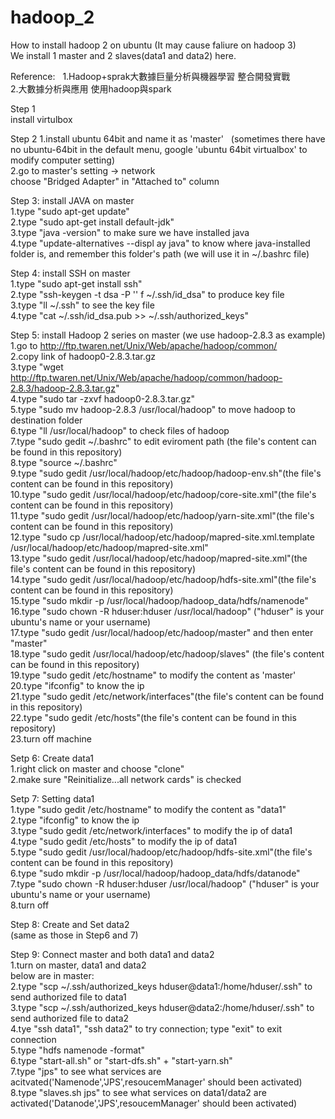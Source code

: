# hadoop_2
How to install hadoop 2 on ubuntu (It may cause faliure on hadoop 3)  
We install 1 master and 2 slaves(data1 and data2) here.  

Reference:   
1.Hadoop+sprak大數據巨量分析與機器學習 整合開發實戰  
2.大數據分析與應用 使用hadoop與spark  


Step 1  
install virtulbox

Step 2 
1.install ubuntu 64bit and name it as 'master'   
(sometimes there have no ubuntu-64bit in the default menu, google 'ubuntu 64bit virtualbox' to modify computer setting)  
2.go to master's setting -> network  
choose "Bridged Adapter" in "Attached to" column  


Step 3: install JAVA on master  
1.type "sudo apt-get update"  
2.type "sudo apt-get install default-jdk"  
3.type "java -version" to make sure we have installed java  
4.type "update-alternatives --displ ay java" to know where java-installed folder is, and remember this folder's path 
(we will use it in ~/.bashrc file)  

Step 4: install SSH on master  
1.type "sudo apt-get install ssh"  
2.type "ssh-keygen -t dsa -P '' f ~/.ssh/id_dsa" to produce key file  
3.type "ll ~/.ssh" to see the key file  
4.type "cat ~/.ssh/id_dsa.pub >> ~/.ssh/authorized_keys"  

Step 5: install Hadoop 2 series on master (we use hadoop-2.8.3 as example)  
1.go to http://ftp.twaren.net/Unix/Web/apache/hadoop/common/  
2.copy link of hadoop0-2.8.3.tar.gz  
3.type "wget http://ftp.twaren.net/Unix/Web/apache/hadoop/common/hadoop-2.8.3/hadoop-2.8.3.tar.gz"  
4.type "sudo tar -zxvf hadoop0-2.8.3.tar.gz"  
5.type "sudo mv hadoop-2.8.3 /usr/local/hadoop" to move hadoop to destination folder  
6.type "ll /usr/local/hadoop" to check files of hadoop  
7.type "sudo gedit ~/.bashrc" to edit eviroment path (the file's content can be found in this repository)  
8.type "source ~/.bashrc"  
9.type "sudo gedit /usr/local/hadoop/etc/hadoop/hadoop-env.sh"(the file's content can be found in this repository)  
10.type "sudo gedit /usr/local/hadoop/etc/hadoop/core-site.xml"(the file's content can be found in this repository)  
11.type "sudo gedit /usr/local/hadoop/etc/hadoop/yarn-site.xml"(the file's content can be found in this repository)  
12.type "sudo cp /usr/local/hadoop/etc/hadoop/mapred-site.xml.template /usr/local/hadoop/etc/hadoop/mapred-site.xml"  
13.type "sudo gedit /usr/local/hadoop/etc/hadoop/mapred-site.xml"(the file's content can be found in this repository)  
14.type "sudo gedit /usr/local/hadoop/etc/hadoop/hdfs-site.xml"(the file's content can be found in this repository)  
15.type "sudo mkdir -p /usr/local/hadoop/hadoop_data/hdfs/namenode"  
16.type "sudo chown -R hduser:hduser /usr/local/hadoop" ("hduser" is your ubuntu's name or your username)  
17.type "sudo gedit /usr/local/hadoop/etc/hadoop/master" and then enter "master"  
18.type "sudo gedit /usr/local/hadoop/etc/hadoop/slaves" (the file's content can be found in this repository)  
19.type "sudo gedit /etc/hostname" to modify the content as 'master'  
20.type "ifconfig" to know the ip  
21.type "sudo gedit /etc/network/interfaces"(the file's content can be found in this repository)  
22.type "sudo gedit /etc/hosts"(the file's content can be found in this repository)  
23.turn off machine  
  
Setp 6: Create data1  
1.right click on master and choose "clone"  
2.make sure "Reinitialize...all network cards" is checked  
  
Setp 7: Setting data1  
1.type "sudo gedit /etc/hostname" to modify the content as "data1"  
2.type "ifconfig" to know the ip  
3.type "sudo gedit /etc/network/interfaces" to modify the ip of data1  
4.type "sudo gedit /etc/hosts" to modify the ip of data1  
5.type "sudo gedit /usr/local/hadoop/etc/hadoop/hdfs-site.xml"(the file's content can be found in this repository)  
6.type "sudo mkdir -p /usr/local/hadoop/hadoop_data/hdfs/datanode"  
7.type "sudo chown -R hduser:hduser /usr/local/hadoop" ("hduser" is your ubuntu's name or your username)  
8.turn off  
  
Step 8: Create and Set data2  
(same as those in Step6 and 7)  
  
Step 9: Connect master and both data1 and data2  
1.turn on master, data1 and data2  
below are in master:  
2.type "scp ~/.ssh/authorized_keys hduser@data1:/home/hduser/.ssh" to send authorized file to data1  
3.type "scp ~/.ssh/authorized_keys hduser@data2:/home/hduser/.ssh" to send authorized file to data2  
4.tye "ssh data1", "ssh data2" to try connection; type "exit" to exit connection  
5.type "hdfs namenode -format"  
6.type "start-all.sh" or "start-dfs.sh" + "start-yarn.sh"  
7.type "jps" to see what services are acitvated('Namenode','JPS',resoucemManager' should been activated)  
8.type "slaves.sh jps" to see what services on data1/data2 are activated('Datanode','JPS',resoucemManager' should been activated)  
  

